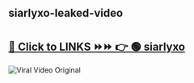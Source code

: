 
 ## siarlyxo-leaked-video 

# <h2><a href="https://clipsfans.com/siarlyxo&ref=git">🔗 Click to LINKS ⏩⏩ 👉 🟢 siarlyxo </a></h2>

<a href="https://clipsfans.com/siarlyxo&ref=git" rel="nofollow" data-target="animated-image.originalLink"><img src="https://i.ibb.co.com/xMMVF88/686577567.gif" alt="Viral Video Original" style="max-width: 100%; display: inline-block;" data-target="animated-image.originalImage"></a>
